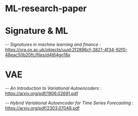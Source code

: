 # ML-research-paper

# Signature & ML

-- *Signatures in machine learning and finance :* https://ora.ox.ac.uk/objects/uuid:2f2896cf-3821-4f34-92f0-48eac50b20fc/files/d4t64gn18x

# VAE

-- *An Introduction to Variational Autoencoders :* https://arxiv.org/pdf/1906.02691.pdf

-- *Hybrid Variational Autoencoder for Time Series Forecasting :* https://arxiv.org/pdf/2303.07048.pdf


